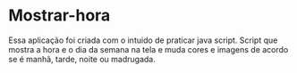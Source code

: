 # Mostrar-hora
Essa aplicação foi criada com o intuido de praticar java script.
Script que mostra a hora e o dia da semana na tela e muda cores e imagens de acordo se é manhã, tarde, noite ou madrugada.
